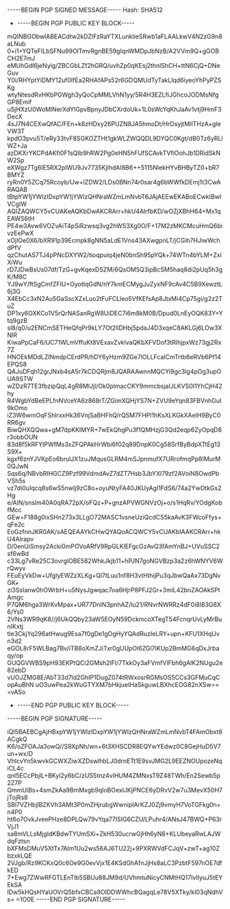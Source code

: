 -----BEGIN PGP SIGNED MESSAGE-----
Hash: SHA512

- -----BEGIN PGP PUBLIC KEY BLOCK-----

mQINBGObwlABEACdtw2kDZlFzRaYTXLunklieSRwb1aFLAALkwV4N2zG9n8aLNub
0+i1+YQTeFILbSFNu99OlTmvRgnBE59gIqnWMDpJbNzB/A2VVm9Q+gGOBCH2E7mJ
eMUhGdI6jeNylg/ZBCGbLZf2hGRQ/uvhZp0qKEsj2thnlShCH+ttN6CjQ+DNeGuv
Y0i/RHYptYiDMY12uf0IfEa2RHAfAPs52r6GDQMUdTyTakLlqd6iyeoYhPyPZSKg
wtyNtesdRvHKbPGWgh3yQoCpMMLVhN1yy/5R4H3EZLfiJGhcoJODMsNfgGP8Emif
uSjHXzU0WoMlNerXdYlGpvBpnyJDbCXrdoUk+1L0sWcYqKhJaAv1vtj9HmF3DecX
4sJ7N4CEXwQfAC/FEn+k8zHDxy26PUZN8JA5hmoDt/HrDsyjtMiITHzA+gleVW3T
kpdO3pvu5T/eRy33tvF8SGKOZTHt1gkWLZWQQDL9DYQC0Kgt/dB0Tz6yRLlWZ+Ja
azDKXrYKCPdAKfi0F1sQIb9hRW2Pg0eHN5hFUfSCAvkTVfiOohJb1DRidSkNW2Sp
eXWgz7Tg6lE5RX2plWU9Jv7735KjIhdAI8B6++5115NlekHYvBHByTZ0+bR7BMYZ
ryRn0Y5ZCq75Rcoyb/Uw+lZDW2/LDs0BNn74r0sar4g6bWWfkDEmj1t3CwARAQAB
tBtpYW1jYWlzIDxpYW1jYWlzQHNraWZmLmNvbT6JAjAEEwEKABoECwkIBwIVCgIW
AQIZAQWCY5vCUAKeAQKbDwAKCRArr+hkU4AlrfbKD/wOZjXBhH64+Mx1qEAWS6tH
PE4w3Avw6VOZvAiT4pSiRzwsq3vg2hWS3Xg0O/F+17M2zMKCMcuHmQ6bivzEePwX
xOjIOe0X6/bXR91p39Ecmpk8gNN5aLdE1Vns43AXwgpnLT/jCGih7HJiwWchdPfV
qzChutAS7TJ4pPNcDXYW2/tioqpuiq4jeN0bnSh95pYQk+74WTn4bYLM+ZxiXiWu
rD7JDwBsUs07df/TzG+gvKqexDSZM/6QsOM5Q3ipBcSM5haq8di2pUq5h3gK/M8C
YJ9wY/ftSgCmfZFIU+OyotIqGdN/nY7kmECMygJuZyxNF9cAv4C5B9XewztL6j3G
X4EbCc3xN2Au5GaSscXZxLuo2tFuFCLleo5VfKEfsAp8JtxMi4Cp75gi/g2z2TuZ
DP1xy6OXKCo1V5rQrNASanRgW8UiDEC7i6m8kM0B/Dpud0LnEyOQK83Y+Ytq9gzB
sl8/q0/u2ENCmSETHeQfqPr9kLY7Ot2lIDHbj5pdaJ4D3xqeC8AKLGj6LOw3XNlR
KiwaPpCaF6/UC71WLmVffuKt8VExavZvklvaQKbXFVDof3tRlhjpxWz73gj2Rx7Z
HNOEkMDdLZlNmdpCErdPR/hDY6yHzm9ZGe7lOLLFcaICmTrtb6eRVb6Pf14EPQS8
QAJuDFqh12grJNxb4sA5r7kCDQRjm8JQARAAwnnMQCYi9gc3lg4pOg3upOUA9STW
wZDzR7TE3fbzipQqL4gR8MIJjl/Ok0plmacCKY9mmcbsjaIJLKVS0l1YhCjH42hy
R4WgbYdBeEPLfnNVceYA6z868rT/ZGimXQHjYS7N+ZVU9eYqn83FBVnhGuI9kOmo
iZ3W6wmOqFShlrxxHk36VnjSaBHFhQ/rQSM7FHPl1hKsXLKGkXAeIH9ByC0RR6gv
BiwQHXQQwa+gM7dpKKIMYR+7wEkQhgPu3f1QMHzjG3Qd2eqp6ZyOpqD8r3obbOUN
83d8f5kRFYIPWfMs3xZFQPAkHrWbi6f02q89DnpK0Cg58SrfByBdpXTtEg13S9X+
kgxf6znYJVKpEo6brulJX1zuJMqusGLRM4mSJpnmufX7URrofmqPp8IMurM0QJwN
Sqs6q/NBvbRIHGCZ9Pzf99VdmdAvZ7dZT7Hsb3JbYXl79zf2AVoiN8OwdPbVSh5s
vz7di0uIqcq8s6wS5nwIj9zC8o+oyuNtyFA40JKUyAgI1FdS6/74a2YwOtkGs2Hg
e/AlN/snslm40A0qRA72pX/oFQz+P+gnzAPVWGNVzOj+o/s1HqRv/YOdgKobfMcc
GEw+F188g0ixSHn273x3LLgO72MASC1vsneUziQcdCS5kaAvK3FWcoFfys+qFe2c
EoGzfnnJKR0AK/sAEQEAAYkCHwQYAQoACQWCY5vCUAKbIAAKCRArr+hkU4Alrapv
D/0enUiSmsy2Acki0mPOVoARfV9RpGLKlEFgcGzAvQ3fAmYnBJ+UVuSSC2sf6wBd
c33Lg7vRe25C3ovrglOBE582WhkJkjb11+hPJN7goNGVBzp3a2z6hWNYV6WrQwyv
FEuEyVkDw+UfglyEWZzXLKg+Ql7tLuu1nf8H3vtHIhijPu3qJbwQaAx73DgNvGK+
zi3SsIanw0hOWrbH+u5NysJgwqac7oa6HjrP8PFJ2Gr+3miL42bnZAOAkSPIAmgc
P7QM6hga3WrKvMpax+UR77DnIN3pnhAZ/lu21/RNvrNWRRz4dF0i8I83G6X6/Ys0
2VNs3WR9qK8//j6UkQQby23aW5EOyN59DckmcoXTegT54FcnqrUvLyMrBunIKxtj
tIe3CkjYq296atHwug9Esa7f0gDe1gOgHyYQAdRuzIeLRY+upn+KFU1XHqUvn3d2
eGOL8rF5WLBag7Bv/iTB8oXmZJiTxr0gUUpOl6ZGl7IKUp2BmMG6qDxJrbaqy/op
GUQGVWBS9pH93EKPtQCi2GMsh2lFI/7TkkOy3aFVmfVlFbh6gAlK2NUgu2e82ebD
vUOJZMG8E/AbT33d7ld2GhIP1DugZ074tRWxosrRGMsOS5CCs3GFMuCqCopAuBhN
uO3uwPea2kWuGTYXM7bHkjueIHaSkguwLBXhcEOG82nXSw==
=vASo
- -----END PGP PUBLIC KEY BLOCK-----

-----BEGIN PGP SIGNATURE-----

iQI5BAEBCgAjHBxpYW1jYWlzIDxpYW1jYWlzQHNraWZmLmNvbT4FAmObxt8ACgkQ
K6/oZFOAJa3owQ//S9XpNh/wn+6t3XHSCDR8EQYwYEdwz0C8GejHuD5V7un+wx/D
VhIcvYn5kwvkGCWXZiwXZDswlhbLJ0drnETt1E9svJMG2L9EEZNOUpozeNqiCL4c
qnl5ECcPbjlL+BKyl2y6bC/zUS5tnz4vlHUM4ZMNxsT9Z48TWh/En2Sewb5p2Z7P
QmmUiBs+4smZkAa9BmMxgb9qloBOexlJKjPNCE6yDRvV2w7u3MevX50H7jTojRs8
SBl7VZHbjlBZKVh3AMt3P0mZHjrubgWwnipIArKZJ0Zj9vmyH7VoTGFkg0n+n4P0
ht6o7OvkJveePHze8DPLQw79vYqa77lSIG6CZU/LPuhr4/ANsJ47BWQ+P63rVjJ1
sa8mVLLsMjgIdKBdwTYUmSXi+ZkH530ucrwGjHh6yN8+KLUbeyaRwLAJWdqFztsn
bXFMsDMuV5XtTx7AIm1Uu2ws56AJ6TU22j+9PXRWVdFCJqV+zwT+ag10ZbzxkLQE
2VJgb/Rz9KCKxQ0c6Oe9G0evVjx1E4KSdGhAfnJjHs8aLC3PzbtF597nOE7dfkED
7+Ewg7ZWwRFGTLEnTlb5SBUu88JM9d/UVhmtuNicyCNMtHQ17lvIIyuJ5tEYEkSA
lDw5kHQsHYaUOVrQ5bfxCBCa9OlDDWWhcBQagqLe78V5XTky/kI03qNdhVs=
=1O0E
-----END PGP SIGNATURE-----
